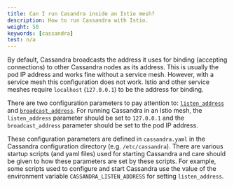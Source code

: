 ```yaml
---
title: Can I run Casandra inside an Istio mesh?
description: How to run Cassandra with Istio.
weight: 50
keywords: [cassandra]
test: n/a
---
```


By default, Cassandra broadcasts the address it uses for binding
(accepting connections) to other Cassandra nodes as its address. This
is usually the pod IP address and works fine without a service
mesh. However, with a service mesh this configuration does not
work. Istio and other service meshes require `localhost`
(`127.0.0.1`) to be the address for binding.

There are two configuration parameters to pay attention to:
[`listen_address`](http://cassandra.apache.org/doc/latest/configuration/cassandra_config_file.html?highlight=listen_address#listen-address)
and
[`broadcast_address`](http://cassandra.apache.org/doc/latest/configuration/cassandra_config_file.html?highlight=listen_address#broadcast-address). For
running Cassandra in an Istio mesh,
the `listen_address` parameter should be set to `127.0.0.1` and the
`broadcast_address` parameter should be set to the pod IP address.

These configuration parameters are defined in `cassandra.yaml` in the
Cassandra configuration directory (e.g. `/etc/cassandra`).  There are
various startup scripts (and yaml files) used for starting Cassandra
and care should be given to how these parameters are set by these
scripts. For example, some scripts used to configure and start
Cassandra use the value of the environment variable
`CASSANDRA_LISTEN_ADDRESS` for setting `listen_address`.
